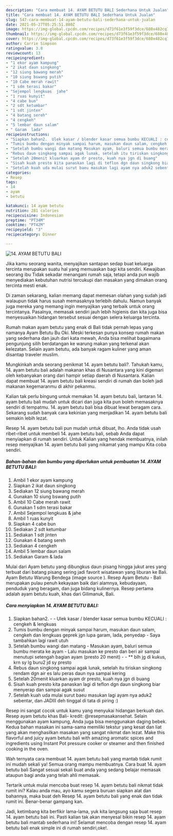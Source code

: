 ```yaml
---
description: "Cara membuat 14. AYAM BETUTU BALI Sederhana Untuk Jualan"
title: "Cara membuat 14. AYAM BETUTU BALI Sederhana Untuk Jualan"
slug: 547-cara-membuat-14-ayam-betutu-bali-sederhana-untuk-jualan
date: 2021-05-27T05:25:51.880Z
image: https://img-global.cpcdn.com/recipes/d73f61e3f59f3dce/680x482cq70/14-ayam-betutu-bali-foto-resep-utama.jpg
thumbnail: https://img-global.cpcdn.com/recipes/d73f61e3f59f3dce/680x482cq70/14-ayam-betutu-bali-foto-resep-utama.jpg
cover: https://img-global.cpcdn.com/recipes/d73f61e3f59f3dce/680x482cq70/14-ayam-betutu-bali-foto-resep-utama.jpg
author: Carrie Simpson
ratingvalue: 3.8
reviewcount: 13
recipeingredient:
- "1 ekor ayam kampung"
- "2 ikat daun singkong"
- "12 siung bawang merah"
- "10 siung bswang putih"
- "10 Cabe merah rawit"
- "1 sdm terasi bakar"
- "Sejempol lengkuas  jahe"
- "1 ruas kunyit"
- "4 cabe bun"
- "2 sdt ketumbar"
- "1 sdt jinten"
- "4 batang sereh"
- "4 cengkeh"
- "5 lembar daun salam"
- " Garam  lada"
recipeinstructions:
- "Siapkan bahan2.  Ulek kasar / blender kasar semua bumbu KECUALI : cengkeh &amp; lengkuas"
- "Tumis bumbu dengan minyak sampai harum, masukan daun salam, cengkeh dan lengkuas geprek jgn lupa garam, lada, penyedap Saya tambahkan lagi rawit utuh"
- "Setelah bumbu wangi dan matang Masukan ayam, baluri semua bumbu merata ke ayam Lalu masukan ke presto dan beri air sampai menutupi setengah bagian ayam (presto 20 menit)  ** blh jg di kukus, krn sy lg buru2 jd sy presto"
- "Rebus daun singkong sampai agak lunak, setelah itu tiriskan singkong rendam dgn air es lalu peras daun nya sampai kering"
- "Setelah 20menit kluarkan ayam dr presto, kuah nya jgn di buang"
- "Sisah kuah presto kita panaskan lagi di teflon dgn daun singkong biar menyerap dan sampai agak susut"
- "Setelah kuah uda mulai surut baeu masukan lagi ayam nya aduk2 sebentar, dan JADIII deh tinggal di tata di piring :)"
categories:
- Resep
tags:
- 14
- ayam
- betutu

katakunci: 14 ayam betutu 
nutrition: 281 calories
recipecuisine: Indonesian
preptime: "PT34M"
cooktime: "PT42M"
recipeyield: "3"
recipecategory: Dinner

---
```



![14. AYAM BETUTU BALI](https://img-global.cpcdn.com/recipes/d73f61e3f59f3dce/680x482cq70/14-ayam-betutu-bali-foto-resep-utama.jpg)

Jika kamu seorang wanita, menyajikan santapan sedap buat keluarga tercinta merupakan suatu hal yang memuaskan bagi kita sendiri. Kewajiban seorang ibu Tidak sekadar menangani rumah saja, tetapi anda pun wajib menyediakan kebutuhan nutrisi tercukupi dan masakan yang dimakan orang tercinta mesti enak.

Di zaman  sekarang, kalian memang dapat memesan olahan yang sudah jadi walaupun tidak harus susah memasaknya terlebih dahulu. Namun banyak juga mereka yang memang ingin menyajikan yang terbaik untuk orang tercintanya. Pasalnya, memasak sendiri jauh lebih higienis dan kita juga bisa menyesuaikan hidangan tersebut sesuai dengan selera keluarga tercinta. 

Rumah makan ayam betutu yang enak di Bali tidak pernah lepas yang namanya Ayam Betutu Bu Oki. Meski terkesan punya konsep rumah makan yang sederhana dan jauh dari kata mewah, Anda bisa melihat bagaimana pengunjung silih berdatangan ke warung makan yang terkenal akan kelezatan. Selain ayam betutu, ada banyak ragam kuliner yang aman disantap traveler muslim.

Mungkinkah anda seorang penikmat 14. ayam betutu bali?. Tahukah kamu, 14. ayam betutu bali adalah makanan khas di Nusantara yang kini digemari oleh kebanyakan orang dari hampir setiap daerah di Nusantara. Kalian dapat membuat 14. ayam betutu bali kreasi sendiri di rumah dan boleh jadi makanan kegemaranmu di akhir pekanmu.

Kalian tak perlu bingung untuk memakan 14. ayam betutu bali, lantaran 14. ayam betutu bali mudah untuk dicari dan juga kita pun boleh memasaknya sendiri di tempatmu. 14. ayam betutu bali bisa dibuat lewat beragam cara. Sekarang sudah banyak cara kekinian yang menjadikan 14. ayam betutu bali semakin lebih lezat.

Resep 14. ayam betutu bali pun mudah untuk dibuat, lho. Anda tidak usah ribet-ribet untuk membeli 14. ayam betutu bali, sebab Anda dapat menyiapkan di rumah sendiri. Untuk Kalian yang hendak membuatnya, inilah resep menyajikan 14. ayam betutu bali yang nikamat yang mampu Kita coba sendiri.

<!--inarticleads1-->

##### Bahan-bahan dan bumbu yang diperlukan untuk pembuatan 14. AYAM BETUTU BALI:

1. Ambil 1 ekor ayam kampung
1. Siapkan 2 ikat daun singkong
1. Sediakan 12 siung bawang merah
1. Gunakan 10 siung bswang putih
1. Ambil 10 Cabe merah rawit
1. Gunakan 1 sdm terasi bakar
1. Ambil Sejempol lengkuas &amp; jahe
1. Ambil 1 ruas kunyit
1. Siapkan 4 cabe bun
1. Sediakan 2 sdt ketumbar
1. Sediakan 1 sdt jinten
1. Gunakan 4 batang sereh
1. Sediakan 4 cengkeh
1. Ambil 5 lembar daun salam
1. Sediakan  Garam &amp; lada


Mulai dari Ayam betutu yang dibungkus daun pisang hingga jukut ares yang terbuat dari batang pisang sering jadi favorit wisatawan yang liburan ke Bali. Ayam Betutu Warung Bendega (image source ). Resep Ayam Betutu - Bali merupakan pulau penuh kekayaan baik dari alamnya, kebudayaan, penduduk yang beragam, dan juga bidang kulinernya. Resep pertama adalah ayam betutu kuah, khas dari Gilimanuk, Bali. 

<!--inarticleads2-->

##### Cara menyiapkan 14. AYAM BETUTU BALI:

1. Siapkan bahan2. -  - Ulek kasar / blender kasar semua bumbu KECUALI : cengkeh &amp; lengkuas
1. Tumis bumbu dengan minyak sampai harum, masukan daun salam, cengkeh dan lengkuas geprek jgn lupa garam, lada, penyedap - Saya tambahkan lagi rawit utuh
1. Setelah bumbu wangi dan matang - Masukan ayam, baluri semua bumbu merata ke ayam - Lalu masukan ke presto dan beri air sampai menutupi setengah bagian ayam (presto 20 menit) -  - ** blh jg di kukus, krn sy lg buru2 jd sy presto
1. Rebus daun singkong sampai agak lunak, setelah itu tiriskan singkong rendam dgn air es lalu peras daun nya sampai kering
1. Setelah 20menit kluarkan ayam dr presto, kuah nya jgn di buang
1. Sisah kuah presto kita panaskan lagi di teflon dgn daun singkong biar menyerap dan sampai agak susut
1. Setelah kuah uda mulai surut baeu masukan lagi ayam nya aduk2 sebentar, dan JADIII deh tinggal di tata di piring :)


Resep ini sangat cocok untuk kamu yang menyukai hidangan berkuah dan. Resep ayam betutu khas Bali- kredit: @resepmasakansehat. Selain menggunakan ayam kampung, Anda juga bisa menggunakan daging bebek. Kedua bahan masakan ini sama-sama memiliki tekstur yang kesat dan liat yang akan menghasilkan masakan yang sangat nikmat dan lezat. Make this flavorful and juicy ayam betutu bali with amazing aromatic spices and ingredients using Instant Pot pressure cooker or steamer and then finished cooking in the oven. 

Wah ternyata cara membuat 14. ayam betutu bali yang mantab tidak rumit ini mudah sekali ya! Semua orang mampu membuatnya. Cara buat 14. ayam betutu bali Sangat sesuai sekali buat anda yang sedang belajar memasak ataupun bagi anda yang telah ahli memasak.

Tertarik untuk mulai mencoba buat resep 14. ayam betutu bali nikmat tidak rumit ini? Kalau anda mau, ayo kamu segera buruan siapkan alat dan bahannya, maka buat deh Resep 14. ayam betutu bali yang enak dan tidak rumit ini. Benar-benar gampang kan. 

Jadi, ketimbang kita berfikir lama-lama, yuk kita langsung saja buat resep 14. ayam betutu bali ini. Pasti kalian tak akan menyesal bikin resep 14. ayam betutu bali mantab sederhana ini! Selamat mencoba dengan resep 14. ayam betutu bali enak simple ini di rumah sendiri,oke!.


